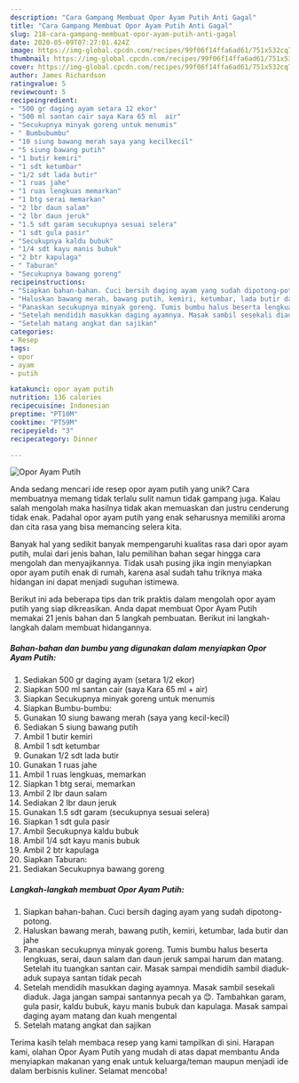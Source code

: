 ```yaml
---
description: "Cara Gampang Membuat Opor Ayam Putih Anti Gagal"
title: "Cara Gampang Membuat Opor Ayam Putih Anti Gagal"
slug: 218-cara-gampang-membuat-opor-ayam-putih-anti-gagal
date: 2020-05-09T07:27:01.424Z
image: https://img-global.cpcdn.com/recipes/99f06f14ffa6ad61/751x532cq70/opor-ayam-putih-foto-resep-utama.jpg
thumbnail: https://img-global.cpcdn.com/recipes/99f06f14ffa6ad61/751x532cq70/opor-ayam-putih-foto-resep-utama.jpg
cover: https://img-global.cpcdn.com/recipes/99f06f14ffa6ad61/751x532cq70/opor-ayam-putih-foto-resep-utama.jpg
author: James Richardson
ratingvalue: 5
reviewcount: 5
recipeingredient:
- "500 gr daging ayam setara 12 ekor"
- "500 ml santan cair saya Kara 65 ml  air"
- "Secukupnya minyak goreng untuk menumis"
- " Bumbubumbu"
- "10 siung bawang merah saya yang kecilkecil"
- "5 siung bawang putih"
- "1 butir kemiri"
- "1 sdt ketumbar"
- "1/2 sdt lada butir"
- "1 ruas jahe"
- "1 ruas lengkuas memarkan"
- "1 btg serai memarkan"
- "2 lbr daun salam"
- "2 lbr daun jeruk"
- "1.5 sdt garam secukupnya sesuai selera"
- "1 sdt gula pasir"
- "Secukupnya kaldu bubuk"
- "1/4 sdt kayu manis bubuk"
- "2 btr kapulaga"
- " Taburan"
- "Secukupnya bawang goreng"
recipeinstructions:
- "Siapkan bahan-bahan. Cuci bersih daging ayam yang sudah dipotong-potong."
- "Haluskan bawang merah, bawang putih, kemiri, ketumbar, lada butir dan jahe"
- "Panaskan secukupnya minyak goreng. Tumis bumbu halus beserta lengkuas, serai, daun salam dan daun jeruk sampai harum dan matang. Setelah itu tuangkan santan cair. Masak sampai mendidih sambil diaduk-aduk supaya santan tidak pecah"
- "Setelah mendidih masukkan daging ayamnya. Masak sambil sesekali diaduk. Jaga jangan sampai santannya pecah ya 😊. Tambahkan garam, gula pasir, kaldu bubuk, kayu manis bubuk dan kapulaga. Masak sampai daging ayam matang dan kuah mengental"
- "Setelah matang angkat dan sajikan"
categories:
- Resep
tags:
- opor
- ayam
- putih

katakunci: opor ayam putih 
nutrition: 136 calories
recipecuisine: Indonesian
preptime: "PT10M"
cooktime: "PT59M"
recipeyield: "3"
recipecategory: Dinner

---
```



![Opor Ayam Putih](https://img-global.cpcdn.com/recipes/99f06f14ffa6ad61/751x532cq70/opor-ayam-putih-foto-resep-utama.jpg)

Anda sedang mencari ide resep opor ayam putih yang unik? Cara membuatnya memang tidak terlalu sulit namun tidak gampang juga. Kalau salah mengolah maka hasilnya tidak akan memuaskan dan justru cenderung tidak enak. Padahal opor ayam putih yang enak seharusnya memiliki aroma dan cita rasa yang bisa memancing selera kita.



Banyak hal yang sedikit banyak mempengaruhi kualitas rasa dari opor ayam putih, mulai dari jenis bahan, lalu pemilihan bahan segar hingga cara mengolah dan menyajikannya. Tidak usah pusing jika ingin menyiapkan opor ayam putih enak di rumah, karena asal sudah tahu triknya maka hidangan ini dapat menjadi suguhan istimewa.


Berikut ini ada beberapa tips dan trik praktis dalam mengolah opor ayam putih yang siap dikreasikan. Anda dapat membuat Opor Ayam Putih memakai 21 jenis bahan dan 5 langkah pembuatan. Berikut ini langkah-langkah dalam membuat hidangannya.

<!--inarticleads1-->

##### Bahan-bahan dan bumbu yang digunakan dalam menyiapkan Opor Ayam Putih:

1. Sediakan 500 gr daging ayam (setara 1/2 ekor)
1. Siapkan 500 ml santan cair (saya Kara 65 ml + air)
1. Siapkan Secukupnya minyak goreng untuk menumis
1. Siapkan  Bumbu-bumbu:
1. Gunakan 10 siung bawang merah (saya yang kecil-kecil)
1. Sediakan 5 siung bawang putih
1. Ambil 1 butir kemiri
1. Ambil 1 sdt ketumbar
1. Gunakan 1/2 sdt lada butir
1. Gunakan 1 ruas jahe
1. Ambil 1 ruas lengkuas, memarkan
1. Siapkan 1 btg serai, memarkan
1. Ambil 2 lbr daun salam
1. Sediakan 2 lbr daun jeruk
1. Gunakan 1.5 sdt garam (secukupnya sesuai selera)
1. Siapkan 1 sdt gula pasir
1. Ambil Secukupnya kaldu bubuk
1. Ambil 1/4 sdt kayu manis bubuk
1. Ambil 2 btr kapulaga
1. Siapkan  Taburan:
1. Sediakan Secukupnya bawang goreng




<!--inarticleads2-->

##### Langkah-langkah membuat Opor Ayam Putih:

1. Siapkan bahan-bahan. Cuci bersih daging ayam yang sudah dipotong-potong.
1. Haluskan bawang merah, bawang putih, kemiri, ketumbar, lada butir dan jahe
1. Panaskan secukupnya minyak goreng. Tumis bumbu halus beserta lengkuas, serai, daun salam dan daun jeruk sampai harum dan matang. Setelah itu tuangkan santan cair. Masak sampai mendidih sambil diaduk-aduk supaya santan tidak pecah
1. Setelah mendidih masukkan daging ayamnya. Masak sambil sesekali diaduk. Jaga jangan sampai santannya pecah ya 😊. Tambahkan garam, gula pasir, kaldu bubuk, kayu manis bubuk dan kapulaga. Masak sampai daging ayam matang dan kuah mengental
1. Setelah matang angkat dan sajikan




Terima kasih telah membaca resep yang kami tampilkan di sini. Harapan kami, olahan Opor Ayam Putih yang mudah di atas dapat membantu Anda menyiapkan makanan yang enak untuk keluarga/teman maupun menjadi ide dalam berbisnis kuliner. Selamat mencoba!
